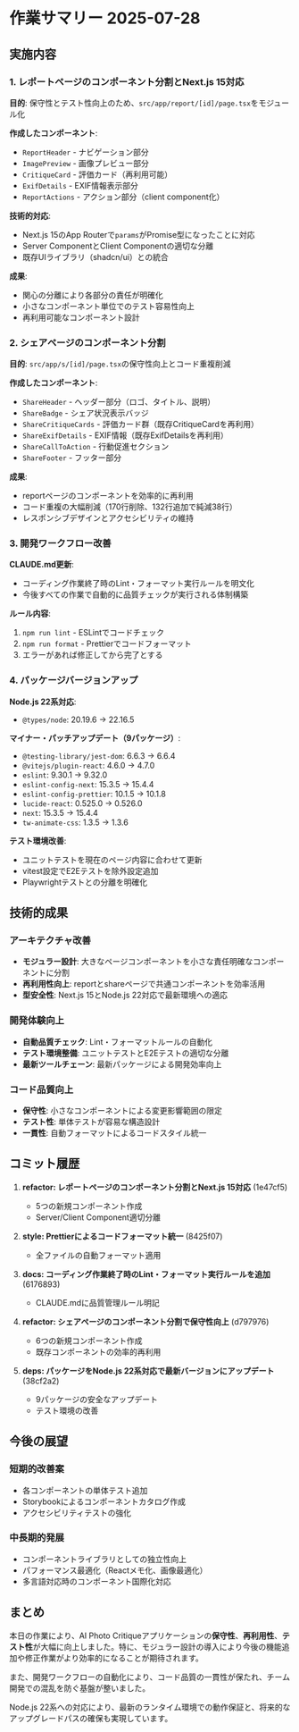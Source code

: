 # 作業サマリー 2025-07-28

## 実施内容

### 1. レポートページのコンポーネント分割とNext.js 15対応

**目的**: 保守性とテスト性向上のため、`src/app/report/[id]/page.tsx`をモジュール化

**作成したコンポーネント**:

- `ReportHeader` - ナビゲーション部分
- `ImagePreview` - 画像プレビュー部分
- `CritiqueCard` - 評価カード（再利用可能）
- `ExifDetails` - EXIF情報表示部分
- `ReportActions` - アクション部分（client component化）

**技術的対応**:

- Next.js 15のApp Routerで`params`がPromise型になったことに対応
- Server ComponentとClient Componentの適切な分離
- 既存UIライブラリ（shadcn/ui）との統合

**成果**:

- 関心の分離により各部分の責任が明確化
- 小さなコンポーネント単位でのテスト容易性向上
- 再利用可能なコンポーネント設計

### 2. シェアページのコンポーネント分割

**目的**: `src/app/s/[id]/page.tsx`の保守性向上とコード重複削減

**作成したコンポーネント**:

- `ShareHeader` - ヘッダー部分（ロゴ、タイトル、説明）
- `ShareBadge` - シェア状況表示バッジ
- `ShareCritiqueCards` - 評価カード群（既存CritiqueCardを再利用）
- `ShareExifDetails` - EXIF情報（既存ExifDetailsを再利用）
- `ShareCallToAction` - 行動促進セクション
- `ShareFooter` - フッター部分

**成果**:

- reportページのコンポーネントを効率的に再利用
- コード重複の大幅削減（170行削除、132行追加で純減38行）
- レスポンシブデザインとアクセシビリティの維持

### 3. 開発ワークフロー改善

**CLAUDE.md更新**:

- コーディング作業終了時のLint・フォーマット実行ルールを明文化
- 今後すべての作業で自動的に品質チェックが実行される体制構築

**ルール内容**:

1. `npm run lint` - ESLintでコードチェック
2. `npm run format` - Prettierでコードフォーマット
3. エラーがあれば修正してから完了とする

### 4. パッケージバージョンアップ

**Node.js 22系対応**:

- `@types/node`: 20.19.6 → 22.16.5

**マイナー・パッチアップデート（9パッケージ）**:

- `@testing-library/jest-dom`: 6.6.3 → 6.6.4
- `@vitejs/plugin-react`: 4.6.0 → 4.7.0
- `eslint`: 9.30.1 → 9.32.0
- `eslint-config-next`: 15.3.5 → 15.4.4
- `eslint-config-prettier`: 10.1.5 → 10.1.8
- `lucide-react`: 0.525.0 → 0.526.0
- `next`: 15.3.5 → 15.4.4
- `tw-animate-css`: 1.3.5 → 1.3.6

**テスト環境改善**:

- ユニットテストを現在のページ内容に合わせて更新
- vitest設定でE2Eテストを除外設定追加
- Playwrightテストとの分離を明確化

## 技術的成果

### アーキテクチャ改善

- **モジュラー設計**: 大きなページコンポーネントを小さな責任明確なコンポーネントに分割
- **再利用性向上**: reportとshareページで共通コンポーネントを効率活用
- **型安全性**: Next.js 15とNode.js 22対応で最新環境への適応

### 開発体験向上

- **自動品質チェック**: Lint・フォーマットルールの自動化
- **テスト環境整備**: ユニットテストとE2Eテストの適切な分離
- **最新ツールチェーン**: 最新パッケージによる開発効率向上

### コード品質向上

- **保守性**: 小さなコンポーネントによる変更影響範囲の限定
- **テスト性**: 単体テストが容易な構造設計
- **一貫性**: 自動フォーマットによるコードスタイル統一

## コミット履歴

1. **refactor: レポートページのコンポーネント分割とNext.js 15対応** (1e47cf5)
   - 5つの新規コンポーネント作成
   - Server/Client Component適切分離

2. **style: Prettierによるコードフォーマット統一** (8425f07)
   - 全ファイルの自動フォーマット適用

3. **docs: コーディング作業終了時のLint・フォーマット実行ルールを追加** (6176893)
   - CLAUDE.mdに品質管理ルール明記

4. **refactor: シェアページのコンポーネント分割で保守性向上** (d797976)
   - 6つの新規コンポーネント作成
   - 既存コンポーネントの効率的再利用

5. **deps: パッケージをNode.js 22系対応で最新バージョンにアップデート** (38cf2a2)
   - 9パッケージの安全なアップデート
   - テスト環境の改善

## 今後の展望

### 短期的改善案

- 各コンポーネントの単体テスト追加
- Storybookによるコンポーネントカタログ作成
- アクセシビリティテストの強化

### 中長期的発展

- コンポーネントライブラリとしての独立性向上
- パフォーマンス最適化（Reactメモ化、画像最適化）
- 多言語対応時のコンポーネント国際化対応

## まとめ

本日の作業により、AI Photo Critiqueアプリケーションの**保守性**、**再利用性**、**テスト性**が大幅に向上しました。特に、モジュラー設計の導入により今後の機能追加や修正作業がより効率的になることが期待されます。

また、開発ワークフローの自動化により、コード品質の一貫性が保たれ、チーム開発での混乱を防ぐ基盤が整いました。

Node.js 22系への対応により、最新のランタイム環境での動作保証と、将来的なアップグレードパスの確保も実現しています。

